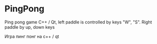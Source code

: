 # PingPong
 Ping pong game C++ / Qt, left paddle is controlled by keys "W", "S". Right paddle by up, down keys
 
 Игра пинг понг на с++ / qt
